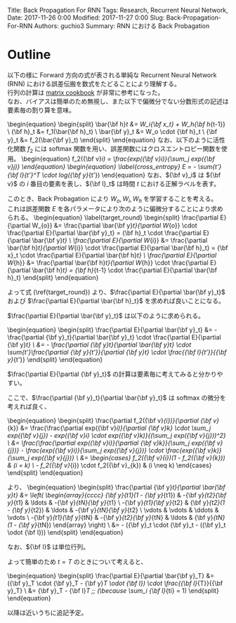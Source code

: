 Title: Back Propagation For RNN
Tags: Research, Recurrent Neural Network,
Date: 2017-11-26 0:00
Modified: 2017-11-27 0:00
Slug: Back-Propagation-For-RNN
Authors: guchio3
Summary: RNN における Back Probagation 

# Outline

以下の様に Forward 方向の式が表される単純な Recurrent Neural Network (RNN) における誤差伝搬を数式をたどることにより理解する。  
行列の計算は [matrix cookbook](https://www.math.uwaterloo.ca/~hwolkowi/matrixcookbook.pdf) が非常に参考になった。  
なお、バイアスは簡単のため無視し、また以下で偏微分でない分数形式の記述は要素毎の割り算を意味。

\begin{equation}
    \begin{split}
        \bar{\bf h}_t &= W_i{\bf x_t} + W_h{\bf h_{t-1}} \\
        {\bf h}_t &= f_1(\bar{\bf h}_t) \\
        \bar{\bf y}_t &= W_o \cdot {\bf h}_t \\
        {\bf y}_t &= f_2(\bar{\bf y}_t)
    \end{split}
\end{equation}
なお、以下のように活性化関数 $f_2$ には softmax 関数を用い、誤差関数にはクロスエントロピー関数を使用。
\begin{equation}
    f_2({\bf v}_i) = \frac{exp({\bf v}_i)}{\sum_j exp({\bf v}_j)}
\end{equation}
\begin{equation}
\label{cross_entropy}
    E = - \sum_{t'}{\bf l}_{t'}^T \cdot log({\bf y}_{t'})
\end{equation}
なお、${\bf v}_i$ は ${\bf v}$ の $i$ 番目の要素を表し、${\bf l}_t$ は時間 $t$ における正解ラベルを表す。

このとき、Back Probagation により $W_o, W_i, W_h$ を学習することを考える。  
これは誤差関数 $E$ を各パラメータにより次のように偏微分することにより求められる。
\begin{equation}
\label{target_round}
    \begin{split}
        \frac{\partial E}{\partial W_{o}} &= \frac{\partial \bar{\bf y}_t}{\partial W_{o}} \cdot \frac{\partial E}{\partial \bar{\bf y}_t} = {\bf h}_t \cdot \frac{\partial E}{\partial \bar{\bf y}_t} \\
        \frac{\partial E}{\partial W_{i}} &= \frac{\partial \bar{\bf h}_t}{\partial W_{i}} \cdot \frac{\partial E}{\partial \bar{\bf h}_t} = {\bf x}_t \cdot \frac{\partial E}{\partial \bar{\bf h}_t} \\
        \frac{\partial E}{\partial W_{h}} &= \frac{\partial \bar{\bf h}_t}{\partial W_{h}} \cdot \frac{\partial E}{\partial \bar{\bf h}_t} = {\bf h}_{t-1} \cdot \frac{\partial E}{\partial \bar{\bf h}_t} 
    \end{split}
\end{equation}

よって式 (\ref{target_round}) より、$\frac{\partial E}{\partial \bar{\bf y}_t}$ および $\frac{\partial E}{\partial \bar{\bf h}_t}$ を求めれば良いことになる。

$\frac{\partial E}{\partial \bar{\bf y}_t}$ は以下のように求められる。

\begin{equation}
    \begin{split}
        \frac{\partial E}{\partial \bar{\bf y}_t} &= - \frac{\partial {\bf y}_t}{\partial \bar{\bf y}_t} \cdot \frac{\partial E}{\partial {\bf y}_t} \\
                                                  &= - \frac{\partial {\bf y}_t}{\partial \bar{\bf y}_t} \cdot \sum_{t'}\frac{\partial {\bf y}_{t'}}{\partial {\bf y}_t} \cdot \frac{{\bf l}_{t'}}{{\bf y}_{t'}}
    \end{split}
\end{equation}

$\frac{\partial E}{\partial {\bf y}_t}$ の計算は要素毎に考えてみると分かりやすい。

ここで、$\frac{\partial {\bf y}_t}{\partial \bar{\bf y}_t}$ は softmax の微分を考えれば良く、

\begin{equation}
    \begin{split}
         \frac{\partial f_2({\bf v}_{i})}{\partial {\bf v}_{k}} &= \frac{\frac{\partial exp({\bf v}_i)}{\partial {\bf v}_k} \cdot \sum_j exp({\bf v}_{j}) - exp({\bf v}_i) \cdot exp({\bf v}_k)}{(\sum_j exp({\bf v}_{j}))^2} \\
                                                                &= \frac{\frac{\partial exp({\bf v}_i)}{\partial {\bf v}_k}}{\sum_j exp({\bf v}_{j})} - \frac{exp({\bf v}_i)}{\sum_j exp({\bf v}_{j})} \cdot \frac{exp({\bf v}_k)}{\sum_j exp({\bf v}_{j})} \\
                                                                &= \begin{cases}
                                                                    f_2({\bf v}_{i})(1 - f_2({\bf v}_{k})) & (i = k) \\
                                                                    - f_2({\bf v}_{i}) \cdot f_2({\bf v}_{k}) & (i \neq k)
                                                                \end{cases}
    \end{split}
\end{equation}

より、
\begin{equation}
    \begin{split}
        \frac{\partial {\bf y}_t}{\partial \bar{\bf y}_t} &= \left(
            \begin{array}{cccc}
            {\bf y}_{t1}(1 - {\bf y}_{t1}) & -{\bf y}_{t2}{\bf y}_{t1} & \ldots & -{\bf y}_{tN}{\bf y}_{t1} \\
            -{\bf y}_{t1}{\bf y}_{t2} & {\bf y}_{t2}(1 - {\bf y}_{t2}) & \ldots & -{\bf y}_{tN}{\bf y}_{t2} \\
            \vdots & \vdots & \ddots & \vdots \\
            -{\bf y}_{t1}{\bf y}_{tN} & -{\bf y}_{t2}{\bf y}_{tN} & \ldots & {\bf y}_{tN}(1 - {\bf y}_{tN})
            \end{array}
        \right) \\
                                                          &= - ({\bf y}_t \cdot {\bf y}_t - ({\bf y}_t \odot {\bf I}))
    \end{split}
\end{equation}

なお、${\bf I}$ は単位行列。

よって簡単のため $t = T$ のときについて考えると、

\begin{equation}
    \begin{split}
        \frac{\partial E}{\partial \bar{\bf y}_T} &= ({\bf y}_T \cdot {\bf y}_T - {\bf y}_T \odot {\bf I}) \cdot \frac{{\bf l}_{T}}{{\bf y}_T} \\
                                                  &= {\bf y}_T - {\bf l}_T \;\; (\because \sum_i {\bf l}_{ti} = 1)
    \end{split}
\end{equation}

以降は近いうちに追記予定。

